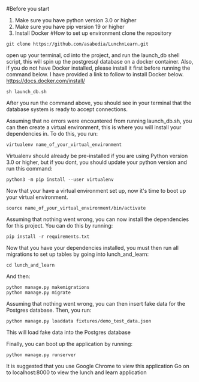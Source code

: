 #Before you start
1. Make sure you have python version 3.0 or higher
2. Make sure you have pip version 19 or higher
3. Install Docker
#How to set up environment
clone the repository
```
git clone https://github.com/asabedia/LunchnLearn.git
```
open up your terminal, cd into the project, and run the launch_db shell script, this will spin up the postgresql database on a docker container. Also, if you do not have Docker installed, please install it first before running the command below. I have provided a link to follow to install Docker below.
https://docs.docker.com/install/
```
sh launch_db.sh
```
After you run the command above, you should see in your terminal that the database system is ready to accept connections. 

Assuming that no errors were encountered from running launch_db.sh, you can then create a virtual environment, this is where you will install your dependencies in.
To do this, you run:
```
virtualenv name_of_your_virtual_environment
```
Virtualenv should already be pre-installed if you are using Python version 3.0 or higher, but if you dont, you should update your python version and run this command:
```
python3 -m pip install --user virtualenv
```
Now that your have a virtual environment set up, now it's time to boot up your virtual environment.
```
source name_of_your_virtual_environment/bin/activate
```
Assuming that nothing went wrong, you can now install the dependencies for this project. You can do this by running:
```
pip install -r requirements.txt
``` 
Now that you have your dependencies installed, you must then run all migrations to set up tables by going into lunch_and_learn:
```
cd lunch_and_learn
```
And then:
```
python manage.py makemigrations
python manage.py migrate
```
Assuming that nothing went wrong, you can then insert fake data for the Postgres database. 
Then, you run:
```
python manage.py loaddata fixtures/demo_test_data.json
```
This will load fake data into the Postgres database

Finally, you can boot up the application by running:
```
python manage.py runserver
```
It is suggested that you use Google Chrome to view this application
Go on to localhost:8000 to view the lunch and learn application